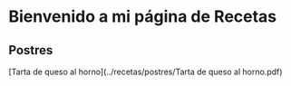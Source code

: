 # Bienvenido a mi página de Recetas

## Postres


[Tarta de queso al horno](../recetas/postres/Tarta de queso al horno.pdf)



